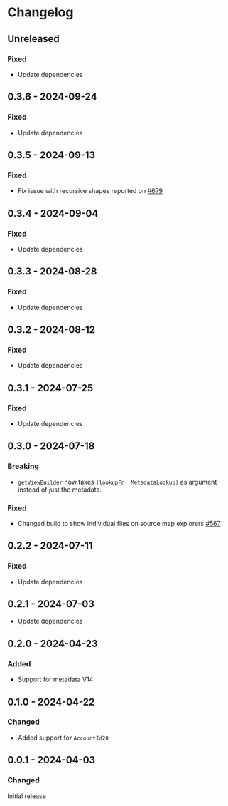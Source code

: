 # Changelog

## Unreleased

### Fixed

- Update dependencies

## 0.3.6 - 2024-09-24

### Fixed

- Update dependencies

## 0.3.5 - 2024-09-13

### Fixed

- Fix issue with recursive shapes reported on [#679](https://github.com/polkadot-api/polkadot-api/issues/679)

## 0.3.4 - 2024-09-04

### Fixed

- Update dependencies

## 0.3.3 - 2024-08-28

### Fixed

- Update dependencies

## 0.3.2 - 2024-08-12

### Fixed

- Update dependencies

## 0.3.1 - 2024-07-25

### Fixed

- Update dependencies

## 0.3.0 - 2024-07-18

### Breaking

- `getViewBuilder` now takes `(lookupFn: MetadataLookup)` as argument instead of just the metadata.

### Fixed

- Changed build to show individual files on source map explorers [#567](https://github.com/polkadot-api/polkadot-api/pull/567)

## 0.2.2 - 2024-07-11

### Fixed

- Update dependencies

## 0.2.1 - 2024-07-03

- Update dependencies

## 0.2.0 - 2024-04-23

### Added

- Support for metadata V14

## 0.1.0 - 2024-04-22

### Changed

- Added support for `AccountId20`

## 0.0.1 - 2024-04-03

### Changed

Initial release
